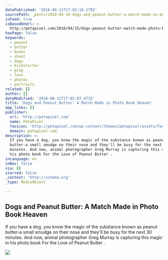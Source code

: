 ```yaml
---
datePublished: '2016-08-11T17:02:10.179Z'
sourcePath: _posts/2016-04-16-dogs-and-peanut-butter-a-match-made-in-photo-book-heaven.md
inFeed: true
isBasedOnUrl: >-
  http://petapixel.com/2016/04/15/dogs-peanut-butter-match-made-photo-book-heaven/
hasPage: false
keywords:
  - peanut
  - butter
  - books
  - shoot
  - dogs
  - kickstarter
  - greg
  - love
  - photos
  - portraits
related: []
author: []
dateModified: '2016-08-11T17:02:07.473Z'
title: 'Dogs and Peanut Butter: A Match Made in Photo Book Heaven'
app_links: []
publisher:
  url: 'http://petapixel.com'
  name: PetaPixel
  favicon: 'http://petapixel.com/wp-content/themes/petapixel/assets/favicon.ico'
  domain: petapixel.com
description: >-
  If you have a dog, you know the magic of the substance known as peanut
  butter-a small smudge on their nose and they'll be busy for the next 30
  minutes. And now, animal photographer Greg Murray is capturing this magic in
  his photo book For the Love of Peanut Butter .
inLanguage: en
inNav: false
via: {}
starred: false
_context: 'http://schema.org'
_type: MediaObject

---
```

<article style=""><h1>Dogs and Peanut Butter: A Match Made in Photo Book Heaven</h1><p>If you have a dog, you know the magic of the substance known as peanut butter-a small smudge on their nose and they'll be busy for the next 30 minutes. And now, animal photographer Greg Murray is capturing this magic in his photo book For the Love of Peanut Butter .</p><img src="http://petapixel.com/assets/uploads/2016/04/PB_Bernie_Kosar.jpg" /></article>